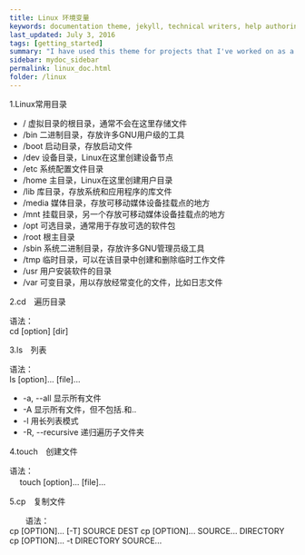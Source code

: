 ```yaml
---
title: Linux 环境变量
keywords: documentation theme, jekyll, technical writers, help authoring tools, hat replacements
last_updated: July 3, 2016
tags: [getting_started]
summary: "I have used this theme for projects that I've worked on as a professional technical writer."
sidebar: mydoc_sidebar
permalink: linux_doc.html
folder: /linux
---
```


1.Linux常用目录
  
   * /        虚拟目录的根目录，通常不会在这里存储文件　　    
   * /bin     二进制目录，存放许多GNU用户级的工具　　
   * /boot    启动目录，存放启动文件　　
   * /dev     设备目录，Linux在这里创建设备节点  
   * /etc     系统配置文件目录  
   * /home    主目录，Linux在这里创建用户目录  
   * /lib     库目录，存放系统和应用程序的库文件  
   * /media   媒体目录，存放可移动媒体设备挂载点的地方
   * /mnt     挂载目录，另一个存放可移动媒体设备挂载点的地方  
   * /opt     可选目录，通常用于存放可选的软件包
   * /root    根主目录  
   * /sbin    系统二进制目录，存放许多GNU管理员级工具
   * /tmp     临时目录，可以在该目录中创建和删除临时工作文件
   * /usr     用户安装软件的目录
   * /var     可变目录，用以存放经常变化的文件，比如日志文件　　

2.cd　遍历目录

  语法：  
      cd [option] [dir]

3.ls　列表  

  语法：  
      ls [option]... [file]...

  * -a, --all 显示所有文件  
  * -A 显示所有文件，但不包括.和..  
  * -l 用长列表模式  
  * -R, --recursive 递归遍历子文件夹  
  
4.touch　创建文件

  语法：    
  　  touch [option]... [file]...  

5.cp　复制文件

　　语法：    
      cp [OPTION]... [-T] SOURCE DEST
      cp [OPTION]... SOURCE... DIRECTORY
      cp [OPTION]... -t DIRECTORY SOURCE...
 
